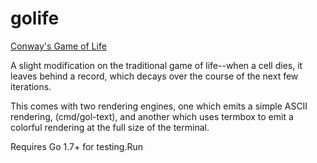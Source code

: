 # golife
[Conway's Game of Life](https://en.wikipedia.org/wiki/Conway%27s_Game_of_Life)

A slight modification on the traditional game of life--when a cell dies, it
leaves behind a record, which decays over the course of the next few iterations.

This comes with two rendering engines, one which emits a simple ASCII rendering,
(cmd/gol-text), and another which uses termbox to emit a colorful rendering at
the full size of the terminal.

Requires Go 1.7+ for testing.Run
